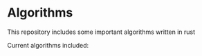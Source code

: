 # Algorithms
This repository includes some important algorithms written in rust

Current algorithms included:
